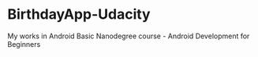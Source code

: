 # BirthdayApp-Udacity
My works in Android Basic Nanodegree course - Android Development for Beginners
